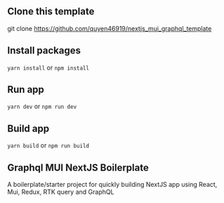 ## Clone this template
git clone https://github.com/quyen46919/nextjs_mui_graphql_template

## Install packages
``yarn install`` or ```npm install```

## Run app
```yarn dev``` or ```npm run dev```

## Build app
```yarn build``` or ```npm run build```

## Graphql MUI NextJS Boilerplate
A boilerplate/starter project for quickly building NextJS app using React, Mui, Redux, RTK query and GraphQL
